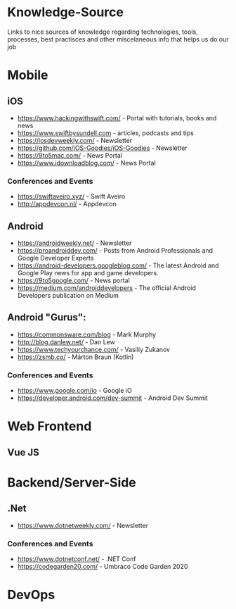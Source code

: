 # Knowledge-Source
Links to nice sources of knowledge regarding technologies, tools, processes, best practisces and other miscelaneous info that helps us do our job

# Mobile

## iOS

- https://www.hackingwithswift.com/ - Portal with tutorials, books and news 
- https://www.swiftbysundell.com - articles, podcasts and tips
- https://iosdevweekly.com/ - Newsletter
- https://github.com/iOS-Goodies/iOS-Goodies - Newsletter
- https://9to5mac.com/ - News Portal
- https://www.idownloadblog.com/ - News Portal

### Conferences and Events

- https://swiftaveiro.xyz/ - Swift Aveiro
- http://appdevcon.nl/ - Appdevcon

## Android

- https://androidweekly.net/ - Newsletter
- https://proandroiddev.com/ - Posts from Android Professionals and Google Developer Experts
- https://android-developers.googleblog.com/ - The latest Android and Google Play news for app and game developers.
- https://9to5google.com/ - News portal
- https://medium.com/androiddevelopers - The official Android Developers publication on Medium

## Android "Gurus":

- https://commonsware.com/blog - Mark Murphy
- http://blog.danlew.net/ - Dan Lew
- https://www.techyourchance.com/ - Vasiliy Zukanov
- https://zsmb.co/ - Márton Braun (Kotlin)



### Conferences and Events

- https://www.google.com/io - Google  iO
- https://developer.android.com/dev-summit - Android Dev Summit


# Web Frontend

## Vue JS

# Backend/Server-Side

## .Net

- https://www.dotnetweekly.com/ - Newsletter

### Conferences and Events

- https://www.dotnetconf.net/ - .NET Conf
- https://codegarden20.com/ - Umbraco Code Garden 2020

# DevOps
